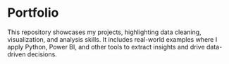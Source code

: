 # Portfolio
This repository showcases my projects, highlighting data cleaning, visualization, and analysis skills. It includes real-world examples where I apply Python, Power BI, and other tools to extract insights and drive data-driven decisions.
